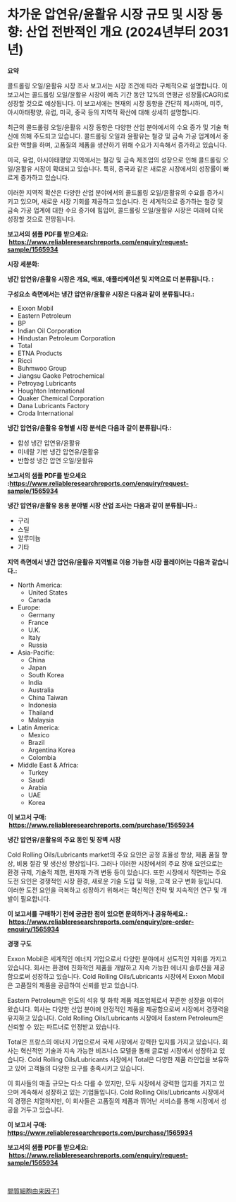 <p><h1>차가운 압연유/윤활유 시장 규모 및 시장 동향: 산업 전반적인 개요 (2024년부터 2031년)</h1></p><p><strong>요약</strong></p>
<p><p>콜드롤링 오일/윤활유 시장 조사 보고서는 시장 조건에 따라 구체적으로 설명합니다. 이 보고서는 콜드롤링 오일/윤활유 시장이 예측 기간 동안 12%의 연평균 성장률(CAGR)로 성장할 것으로 예상됩니다. 이 보고서에는 현재의 시장 동향을 간단히 제시하며, 미주, 아시아태평양, 유럽, 미국, 중국 등의 지역적 확산에 대해 상세히 설명합니다.</p><p>최근의 콜드롤링 오일/윤활유 시장 동향은 다양한 산업 분야에서의 수요 증가 및 기술 혁신에 의해 주도되고 있습니다. 콜드롤링 오일과 윤활유는 철강 및 금속 가공 업계에서 중요한 역할을 하며, 고품질의 제품을 생산하기 위해 수요가 지속해서 증가하고 있습니다.</p><p>미국, 유럽, 아시아태평양 지역에서는 철강 및 금속 제조업의 성장으로 인해 콜드롤링 오일/윤활유 시장이 확대되고 있습니다. 특히, 중국과 같은 새로운 시장에서의 성장률이 빠르게 증가하고 있습니다.</p><p>이러한 지역적 확산은 다양한 산업 분야에서의 콜드롤링 오일/윤활유의 수요를 증가시키고 있으며, 새로운 시장 기회를 제공하고 있습니다. 전 세계적으로 증가하는 철강 및 금속 가공 업계에 대한 수요 증가에 힘입어, 콜드롤링 오일/윤활유 시장은 미래에 더욱 성장할 것으로 전망됩니다.</p></p>
<p><strong>보고서의 샘플 PDF를 받으세요: &nbsp;<a href="https://www.reliableresearchreports.com/enquiry/request-sample/1565934">https://www.reliableresearchreports.com/enquiry/request-sample/1565934</a></strong></p>
<p><strong>시장 세분화:</strong></p>
<p><strong> 냉간 압연유/윤활유 시장은 개요, 배포, 애플리케이션 및 지역으로 더 분류됩니다. :</strong></p>
<p><strong>구성요소 측면에서는 냉간 압연유/윤활유 시장은 다음과 같이 분류됩니다.:</strong></p>
<p><ul><li>Exxon Mobil</li><li>Eastern Petroleum</li><li>BP</li><li>Indian Oil Corporation</li><li>Hindustan Petroleum Corporation</li><li>Total</li><li>ETNA Products</li><li>Ricci</li><li>Buhmwoo Group</li><li>Jiangsu Gaoke Petrochemical</li><li>Petroyag Lubricants</li><li>Houghton International</li><li>Quaker Chemical Corporation</li><li>Dana Lubricants Factory</li><li>Croda International</li></ul></p>
<p><strong> 냉간 압연유/윤활유 유형별 시장 분석은 다음과 같이 분류됩니다.:</strong></p>
<p><ul><li>합성 냉간 압연유/윤활유</li><li>미네랄 기반 냉간 압연유/윤활유</li><li>반합성 냉간 압연 오일/윤활유</li></ul></p>
<p><strong>보고서의 샘플 PDF를 받으세요 :<a href="https://www.reliableresearchreports.com/enquiry/request-sample/1565934">https://www.reliableresearchreports.com/enquiry/request-sample/1565934</a></strong></p>
<p><strong> 냉간 압연유/윤활유 응용 분야별 시장 산업 조사는 다음과 같이 분류됩니다.:</strong></p>
<p><ul><li>구리</li><li>스틸</li><li>알루미늄</li><li>기타</li></ul></p>
<p><strong>지역 측면에서 냉간 압연유/윤활유 지역별로 이용 가능한 시장 플레이어는 다음과 같습니다.:</strong></p>
<p><ul>
    <li>
        North America:
        <ul>
            <li>United States</li>
            <li>Canada</li>
        </ul>
    </li>
    <li>
        Europe:
        <ul>
            <li>Germany</li>
            <li>France</li>
            <li>U.K.</li>
            <li>Italy</li>
            <li>Russia</li>
        </ul>
    </li>
    <li>
        Asia-Pacific:
        <ul>
            <li>China</li>
            <li>Japan</li>
            <li>South Korea</li>
            <li>India</li>
            <li>Australia</li>
            <li>China Taiwan</li>
            <li>Indonesia</li>
            <li>Thailand</li>
            <li>Malaysia</li>
        </ul>
    </li>
    <li>
        Latin America:
        <ul>
            <li>Mexico</li>
            <li>Brazil</li>
            <li>Argentina Korea</li>
            <li>Colombia</li>
        </ul>
    </li>
    <li>
        Middle East & Africa:
        <ul>
            <li>Turkey</li>
            <li>Saudi</li>
            <li>Arabia</li>
            <li>UAE</li>
            <li>Korea</li>
        </ul>
    </li>
    </ul></p>
<p><strong>이 보고서 구매: &nbsp;<a href="https://www.reliableresearchreports.com/purchase/1565934">https://www.reliableresearchreports.com/purchase/1565934</a></strong></p>
<p><strong>냉간 압연유/윤활유의 주요 동인 및 장벽 시장</strong></p>
<p><p>Cold Rolling Oils/Lubricants market의 주요 요인은 공정 효율성 향상, 제품 품질 향상, 비용 절감 및 생산성 향상입니다. 그러나 이러한 시장에서의 주요 장애 요인으로는 환경 규제, 기술적 제한, 원자재 가격 변동 등이 있습니다. 또한 시장에서 직면하는 주요 도전 요인은 경쟁적인 시장 환경, 새로운 기술 도입 및 적용, 고객 요구 변화 등입니다. 이러한 도전 요인을 극복하고 성장하기 위해서는 혁신적인 전략 및 지속적인 연구 및 개발이 필요합니다.</p></p>
<p><strong>이 보고서를 구매하기 전에 궁금한 점이 있으면 문의하거나 공유하세요.: &nbsp;<a href="https://www.reliableresearchreports.com/enquiry/pre-order-enquiry/1565934">https://www.reliableresearchreports.com/enquiry/pre-order-enquiry/1565934</a></strong></p>
<p><strong>경쟁 구도</strong></p>
<p><p>Exxon Mobil은 세계적인 에너지 기업으로서 다양한 분야에서 선도적인 지위를 가지고 있습니다. 회사는 환경에 친화적인 제품을 개발하고 지속 가능한 에너지 솔루션을 제공함으로써 성장하고 있습니다. Cold Rolling Oils/Lubricants 시장에서 Exxon Mobil은 고품질의 제품을 공급하여 신뢰를 받고 있습니다.</p><p>Eastern Petroleum은 인도의 석유 및 화학 제품 제조업체로서 꾸준한 성장을 이루어 왔습니다. 회사는 다양한 산업 분야에 안정적인 제품을 제공함으로써 시장에서 경쟁력을 유지하고 있습니다. Cold Rolling Oils/Lubricants 시장에서 Eastern Petroleum은 신뢰할 수 있는 파트너로 인정받고 있습니다.</p><p>Total은 프랑스의 에너지 기업으로서 국제 시장에서 강력한 입지를 가지고 있습니다. 회사는 혁신적인 기술과 지속 가능한 비즈니스 모델을 통해 글로벌 시장에서 성장하고 있습니다. Cold Rolling Oils/Lubricants 시장에서 Total은 다양한 제품 라인업을 보유하고 있어 고객들의 다양한 요구를 충족시키고 있습니다.</p><p>이 회사들의 매출 규모는 다소 다를 수 있지만, 모두 시장에서 강력한 입지를 가지고 있으며 계속해서 성장하고 있는 기업들입니다. Cold Rolling Oils/Lubricants 시장에서의 경쟁은 치열하지만, 이 회사들은 고품질의 제품과 뛰어난 서비스를 통해 시장에서 성공을 거두고 있습니다.</p></p>
<p><strong>이 보고서 구매: &nbsp; <a href="https://www.reliableresearchreports.com/purchase/1565934">https://www.reliableresearchreports.com/purchase/1565934</a></strong></p>
<p><strong>보고서의 샘플 PDF를 받으세요: &nbsp;<a href="https://www.reliableresearchreports.com/enquiry/request-sample/1565934">https://www.reliableresearchreports.com/enquiry/request-sample/1565934</a></strong><strong></strong></p>
<p>&nbsp;</p>
<p><p><a href="https://github.com/Sophiaard2003/Market-Research-Report-List-1/blob/main/59638456268.md">間質細胞由来因子1</a></p></p>